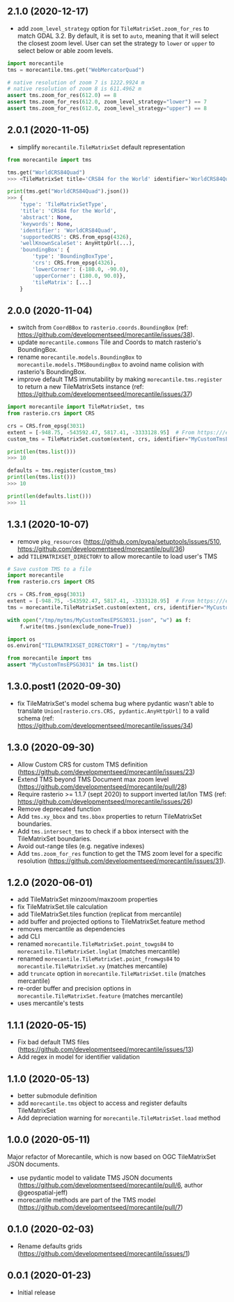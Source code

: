 ## 2.1.0 (2020-12-17)

* add `zoom_level_strategy` option for `TileMatrixSet.zoom_for_res` to match GDAL 3.2.
By default, it is set to `auto`, meaning that it will select the closest zoom level. User can set the strategy to `lower` or `upper` to select below or able zoom levels.
```python
import morecantile
tms = morecantile.tms.get("WebMercatorQuad")

# native resolution of zoom 7 is 1222.9924 m
# native resolution of zoom 8 is 611.4962 m
assert tms.zoom_for_res(612.0) == 8
assert tms.zoom_for_res(612.0, zoom_level_strategy="lower") == 7
assert tms.zoom_for_res(612.0, zoom_level_strategy="upper") == 8
```

## 2.0.1 (2020-11-05)

* simplify `morecantile.TileMatrixSet` default representation

```python
from morecantile import tms

tms.get("WorldCRS84Quad")
>>> <TileMatrixSet title='CRS84 for the World' identifier='WorldCRS84Quad'>

print(tms.get("WorldCRS84Quad").json())
>>> {
    'type': 'TileMatrixSetType',
    'title': 'CRS84 for the World',
    'abstract': None,
    'keywords': None,
    'identifier': 'WorldCRS84Quad',
    'supportedCRS': CRS.from_epsg(4326),
    'wellKnownScaleSet': AnyHttpUrl(...),
    'boundingBox': {
        'type': 'BoundingBoxType',
        'crs': CRS.from_epsg(4326),
        'lowerCorner': (-180.0, -90.0),
        'upperCorner': (180.0, 90.0)},
        'tileMatrix': [...]
    }
```

## 2.0.0 (2020-11-04)

* switch from `CoordBBox` to `rasterio.coords.BoundingBox` (ref: https://github.com/developmentseed/morecantile/issues/38).
* update `morecantile.commons` Tile and Coords to match rasterio's BoundingBox.
* rename `morecantile.models.BoundingBox` to `morecantile.models.TMSBoundingBox` to avoind name colision with rasterio's BoundingBox.
* improve default TMS immutability by making `morecantile.tms.register` to return a new TileMatrixSets instance (ref: https://github.com/developmentseed/morecantile/issues/37)

```python
import morecantile import TileMatrixSet, tms
from rasterio.crs import CRS

crs = CRS.from_epsg(3031)
extent = [-948.75, -543592.47, 5817.41, -3333128.95]  # From https:///epsg.io/3031
custom_tms = TileMatrixSet.custom(extent, crs, identifier="MyCustomTmsEPSG3031")

print(len(tms.list()))
>>> 10

defaults = tms.register(custom_tms)
print(len(tms.list()))
>>> 10

print(len(defaults.list()))
>>> 11
```

## 1.3.1 (2020-10-07)

* remove `pkg_resources` (https://github.com/pypa/setuptools/issues/510, https://github.com/developmentseed/morecantile/pull/36)
* add `TILEMATRIXSET_DIRECTORY` to allow morecantile to load user's TMS

```python
# Save custom TMS to a file
import morecantile
from rasterio.crs import CRS

crs = CRS.from_epsg(3031)
extent = [-948.75, -543592.47, 5817.41, -3333128.95]  # From https:///epsg.io/3031
tms = morecantile.TileMatrixSet.custom(extent, crs, identifier="MyCustomTmsEPSG3031")

with open("/tmp/mytms/MyCustomTmsEPSG3031.json", "w") as f:
    f.write(tms.json(exclude_none=True))
```

```python
import os
os.environ["TILEMATRIXSET_DIRECTORY"] = "/tmp/mytms"

from morecantile import tms
assert "MyCustomTmsEPSG3031" in tms.list()
```

## 1.3.0.post1 (2020-09-30)

* fix TileMatrixSet's model schema bug where pydantic wasn't able to translate `Union[rasterio.crs.CRS, pydantic.AnyHttpUrl]` to a valid schema (ref: https://github.com/developmentseed/morecantile/issues/34)

## 1.3.0 (2020-09-30)

* Allow Custom CRS for custom TMS definition (https://github.com/developmentseed/morecantile/issues/23)
* Extend TMS beyond TMS Document max zoom level (https://github.com/developmentseed/morecantile/pull/28)
* Require rasterio >= 1.1.7 (sept 2020) to support inverted lat/lon TMS (ref: https://github.com/developmentseed/morecantile/issues/26)
* Remove deprecated function
* Add `tms.xy_bbox` and `tms.bbox` properties to return TileMatrixSet boundaries.
* Add `tms.intersect_tms` to check if a bbox intersect with the TileMatrixSet boundaries.
* Avoid out-range tiles (e.g. negative indexes)
* Add `tms.zoom_for_res` function to get the TMS zoom level for a specific resolution (https://github.com/developmentseed/morecantile/issues/31).

## 1.2.0 (2020-06-01)

* add TileMatrixSet minzoom/maxzoom properties
* fix TileMatrixSet.tile calculation
* add TileMatrixSet.tiles function (replicat from mercantile)
* add buffer and projected options to TileMatrixSet.feature method
* removes mercantile as dependencies
* add CLI
* renamed `morecantile.TileMatrixSet.point_towgs84` to `morecantile.TileMatrixSet.lnglat` (matches mercantile)
* renamed `morecantile.TileMatrixSet.point_fromwgs84` to `morecantile.TileMatrixSet.xy` (matches mercantile)
* add `truncate` option in `morecantile.TileMatrixSet.tile` (matches mercantile)
* re-order buffer and precision options in `morecantile.TileMatrixSet.feature` (matches mercantile)
* uses mercantile's tests

## 1.1.1 (2020-05-15)

* Fix bad default TMS files (https://github.com/developmentseed/morecantile/issues/13)
* Add regex in model for identifier validation

## 1.1.0 (2020-05-13)

* better submodule definition
* add `morecantile.tms` object to access and register defaults TileMatrixSet
* Add depreciation warning for `morecantile.TileMatrixSet.load` method

## 1.0.0 (2020-05-11)

Major refactor of Morecantile, which is now based on OGC TileMatrixSet JSON documents.

* use pydantic model to validate TMS JSON documents (https://github.com/developmentseed/morecantile/pull/6, author @geospatial-jeff)
* morecantile methods are part of the TMS model (https://github.com/developmentseed/morecantile/pull/7)

## 0.1.0 (2020-02-03)

* Rename defaults grids (https://github.com/developmentseed/morecantile/issues/1)

## 0.0.1 (2020-01-23)

* Initial release
